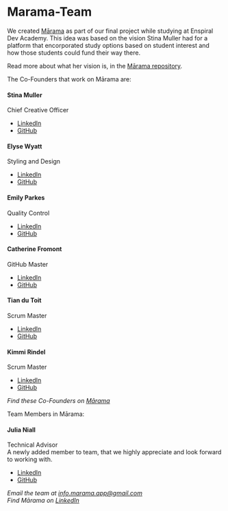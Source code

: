 # Marama-Team
We created [Mārama](http://marama.org.nz) as part of our final project while studying at Enspiral Dev Academy. This idea was based on the vision Stina Muller had for a platform that encorporated study options based on student interest and how those students could fund their way there. 

Read more about what her vision is, in the [Mārama repository](https://github.com/Marama-App/marama).


The Co-Founders that work on Mārama are:

#### Stina Muller 
Chief Creative Officer
- [LinkedIn](https://github.com/stina-muller)
- [GitHub](https://github.com/stina-muller)


#### Elyse Wyatt
 Styling and Design
- [LinkedIn](https://www.linkedin.com/in/elysewyatt/)
- [GitHub](https://github.com/ElyseWyatt)

#### Emily Parkes
Quality Control
- [LinkedIn](https://www.linkedin.com/in/emilyparkes/)
- [GitHub](https://github.com/emilyparkes)

#### Catherine Fromont 
GitHub Master
- [LinkedIn](https://www.linkedin.com/in/catherine-fromont-03199a158/)
- [GitHub](https://github.com/catherinefromont)

#### Tian du Toit 
Scrum Master
- [LinkedIn](https://www.linkedin.com/in/tian-du-toit-15785615a/)
- [GitHub](https://github.com/tian-dutoit)

#### Kimmi Rindel
Scrum Master
- [LinkedIn](https://www.linkedin.com/in/kimmi-rindel-59437515b/)
- [GitHub](https://github.com/rkimmi)


*Find these Co-Founders on [Mārama](http://www.marama.org.nz/about)*

Team Members in Mārama:

#### Julia Niall
Technical Advisor  
A newly added member to team, that we highly appreciate and look forward to working with.  
- [LinkedIn](https://www.linkedin.com/in/julia-niall/)
- [GitHub](https://github.com/julia-mareike)

*Email the team at info.marama.app@gmail.com*  
*Find Mārama on [LinkedIn](https://www.linkedin.com/company/marama-app/)*  
